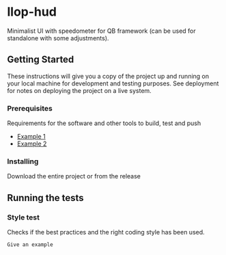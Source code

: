 # llop-hud

Minimalist UI with speedometer for QB framework (can be used for standalone with some adjustments).

## Getting Started

These instructions will give you a copy of the project up and running on
your local machine for development and testing purposes. See deployment
for notes on deploying the project on a live system.

### Prerequisites

Requirements for the software and other tools to build, test and push 
- [Example 1](https://www.example.com)
- [Example 2](https://www.example.com)

### Installing

Download the entire project or from the <a link="https://github.com/Llop-Estepari/llop-HUD/releases/tag/v1.0.0">release</a> 

## Running the tests


### Style test

Checks if the best practices and the right coding style has been used.

    Give an example
